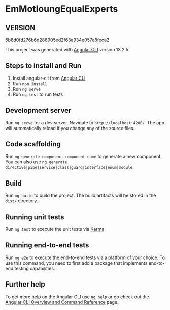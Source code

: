 # EmMotloungEqualExperts

## VERSION
5b8d0fd276b6d288905ed2f63a934e057e8feca2

This project was generated with [Angular CLI](https://github.com/angular/angular-cli) version 13.2.5.

## Steps to install and Run
1. Install angular-cli from [Angular CLI](https://github.com/angular/angular-cli)
2. Run `npm install`
3. Run `ng serve`
4. Run `ng test` to run tests

## Development server

Run `ng serve` for a dev server. Navigate to `http://localhost:4200/`. The app will automatically reload if you change any of the source files.

## Code scaffolding

Run `ng generate component component-name` to generate a new component. You can also use `ng generate directive|pipe|service|class|guard|interface|enum|module`.

## Build

Run `ng build` to build the project. The build artifacts will be stored in the `dist/` directory.

## Running unit tests

Run `ng test` to execute the unit tests via [Karma](https://karma-runner.github.io).

## Running end-to-end tests

Run `ng e2e` to execute the end-to-end tests via a platform of your choice. To use this command, you need to first add a package that implements end-to-end testing capabilities.

## Further help

To get more help on the Angular CLI use `ng help` or go check out the [Angular CLI Overview and Command Reference](https://angular.io/cli) page.
